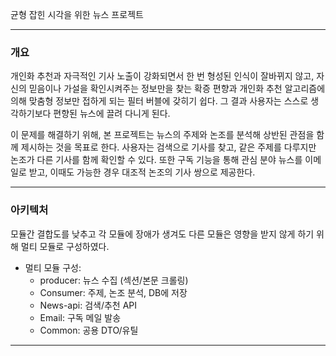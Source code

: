 균형 잡힌 시각을 위한 뉴스 프로젝트
***

### 개요 
개인화 추천과 자극적인 기사 노출이 강화되면서 한 번 형성된 인식이 잘바뀌지 않고, 자신의 믿음이나 가설을 확인시켜주는 정보만을 찾는 확증 편향과 개인화 추천 알고리즘에 의해 맞춤형 정보만 접하게 되는 필터 버블에 갖히기 쉽다. 그 결과 사용자는 스스로 생각하기보다 편향된 뉴스에 끌려 다니게 된다. 

이 문제를 해결하기 위해, 본 프로젝트는 뉴스의 주제와 논조를 분석해 상반된 관점을 함께 제시하는 것을 목표로 한다. 사용자는 검색으로 기사를 찾고, 같은 주제를 다루지만 논조가 다른 기사를 함께 확인할 수 있다. 또한 구독 기능을 통해 관심 분야 뉴스를 이메일로 받고, 이때도 가능한 경우 대조적 논조의 기사 쌍으로 제공한다.

***
### 아키텍처
모듈간 결합도를 낮추고 각 모듈에 장애가 생겨도 다른 모듈은 영향을 받지 않게 하기 위해 멀티 모듈로 구성하였다.
+ 멀티 모듈 구성:
  + producer: 뉴스 수집 (섹션/본문 크롤링)
  + Consumer: 주제, 논조 분석, DB에 저장
  + News-api: 검색/추천 API
  + Email: 구독 메일 발송
  + Common: 공용 DTO/유틸
***



